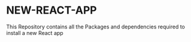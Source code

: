 # NEW-REACT-APP
This Repository contains all the Packages and dependencies required to install a new React app
